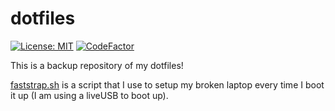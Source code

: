 # dotfiles
[![License: MIT](https://img.shields.io/badge/License-MIT-yellow.svg)](https://opensource.org/licenses/MIT)
[![CodeFactor](https://www.codefactor.io/repository/github/wizard-28/dotfiles/badge)](https://www.codefactor.io/repository/github/wizard-28/dotfiles)

This is a backup repository of my dotfiles! 

[faststrap.sh](faststrap.sh) is a script that I use to setup my broken laptop every time I boot it up (I am using a liveUSB to boot up).
